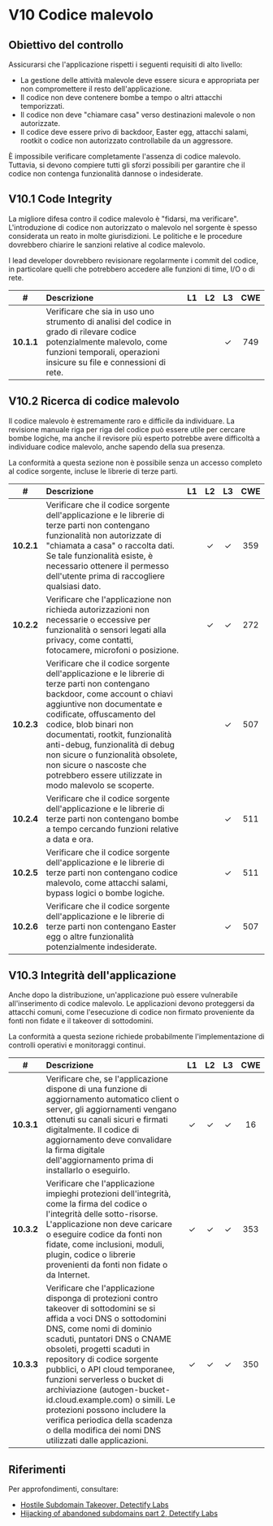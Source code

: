 # V10 Codice malevolo

## Obiettivo del controllo

Assicurarsi che l'applicazione rispetti i seguenti requisiti di alto livello:

* La gestione delle attività malevole deve essere sicura e appropriata per non compromettere il resto dell'applicazione.
* Il codice non deve contenere bombe a tempo o altri attacchi temporizzati.
* Il codice non deve "chiamare casa" verso destinazioni malevole o non autorizzate.
* Il codice deve essere privo di backdoor, Easter egg, attacchi salami, rootkit o codice non autorizzato controllabile da un aggressore.

È impossibile verificare completamente l'assenza di codice malevolo. Tuttavia, si devono compiere tutti gli sforzi possibili per garantire che il codice non contenga funzionalità dannose o indesiderate.

## V10.1 Code Integrity

La migliore difesa contro il codice malevolo è "fidarsi, ma verificare". L'introduzione di codice non autorizzato o malevolo nel sorgente è spesso considerata un reato in molte giurisdizioni. Le politiche e le procedure dovrebbero chiarire le sanzioni relative al codice malevolo.

I lead developer dovrebbero revisionare regolarmente i commit del codice, in particolare quelli che potrebbero accedere alle funzioni di time, I/O o di rete.

| # | Descrizione | L1 | L2 | L3 | CWE |
| :---: | :--- | :---: | :---:| :---: | :---: |
| **10.1.1** | Verificare che sia in uso uno strumento di analisi del codice in grado di rilevare codice potenzialmente malevolo, come funzioni temporali, operazioni insicure su file e connessioni di rete. | | | ✓ | 749 |

## V10.2 Ricerca di codice malevolo

Il codice malevolo è estremamente raro e difficile da individuare. La revisione manuale riga per riga del codice può essere utile per cercare bombe logiche, ma anche il revisore più esperto potrebbe avere difficoltà a individuare codice malevolo, anche sapendo della sua presenza.

La conformità a questa sezione non è possibile senza un accesso completo al codice sorgente, incluse le librerie di terze parti.

| # | Descrizione | L1 | L2 | L3 | CWE |
| :---: | :--- | :---: | :---:| :---: | :---: |
| **10.2.1** | Verificare che il codice sorgente dell'applicazione e le librerie di terze parti non contengano funzionalità non autorizzate di "chiamata a casa" o raccolta dati. Se tale funzionalità esiste, è necessario ottenere il permesso dell'utente prima di raccogliere qualsiasi dato. | | ✓ | ✓ | 359 |
| **10.2.2** | Verificare che l'applicazione non richieda autorizzazioni non necessarie o eccessive per funzionalità o sensori legati alla privacy, come contatti, fotocamere, microfoni o posizione. | | ✓ | ✓ | 272 |
| **10.2.3** | Verificare che il codice sorgente dell'applicazione e le librerie di terze parti non contengano backdoor, come account o chiavi aggiuntive non documentate e codificate, offuscamento del codice, blob binari non documentati, rootkit, funzionalità anti-debug, funzionalità di debug non sicure o funzionalità obsolete, non sicure o nascoste che potrebbero essere utilizzate in modo malevolo se scoperte. | | | ✓ | 507 |
| **10.2.4** | Verificare che il codice sorgente dell'applicazione e le librerie di terze parti non contengano bombe a tempo cercando funzioni relative a data e ora. | | | ✓ | 511 |
| **10.2.5** | Verificare che il codice sorgente dell'applicazione e le librerie di terze parti non contengano codice malevolo, come attacchi salami, bypass logici o bombe logiche. | | | ✓ | 511 |
| **10.2.6** | Verificare che il codice sorgente dell'applicazione e le librerie di terze parti non contengano Easter egg o altre funzionalità potenzialmente indesiderate. | | | ✓ | 507 |

## V10.3 Integrità dell'applicazione

Anche dopo la distribuzione, un'applicazione può essere vulnerabile all'inserimento di codice malevolo. Le applicazioni devono proteggersi da attacchi comuni, come l'esecuzione di codice non firmato proveniente da fonti non fidate e il takeover di sottodomini.

La conformità a questa sezione richiede probabilmente l'implementazione di controlli operativi e monitoraggi continui.

| # | Descrizione | L1 | L2 | L3 | CWE |
| :---: | :--- | :---: | :---:| :---: | :---: |
| **10.3.1** | Verificare che, se l'applicazione dispone di una funzione di aggiornamento automatico client o server, gli aggiornamenti vengano ottenuti su canali sicuri e firmati digitalmente. Il codice di aggiornamento deve convalidare la firma digitale dell'aggiornamento prima di installarlo o eseguirlo. | ✓ | ✓ | ✓ | 16 |
| **10.3.2** | Verificare che l'applicazione impieghi protezioni dell'integrità, come la firma del codice o l'integrità delle sotto-risorse. L'applicazione non deve caricare o eseguire codice da fonti non fidate, come inclusioni, moduli, plugin, codice o librerie provenienti da fonti non fidate o da Internet. | ✓ | ✓ | ✓ | 353 |
| **10.3.3** | Verificare che l'applicazione disponga di protezioni contro takeover di sottodomini se si affida a voci DNS o sottodomini DNS, come nomi di dominio scaduti, puntatori DNS o CNAME obsoleti, progetti scaduti in repository di codice sorgente pubblici, o API cloud temporanee, funzioni serverless o bucket di archiviazione (autogen-bucket-id.cloud.example.com) o simili. Le protezioni possono includere la verifica periodica della scadenza o della modifica dei nomi DNS utilizzati dalle applicazioni. | ✓ | ✓ | ✓ | 350 |

## Riferimenti

Per approfondimenti, consultare:

* [Hostile Subdomain Takeover, Detectify Labs](https://labs.detectify.com/2014/10/21/hostile-subdomain-takeover-using-herokugithubdesk-more/)
* [Hijacking of abandoned subdomains part 2, Detectify Labs](https://labs.detectify.com/2014/12/08/hijacking-of-abandoned-subdomains-part-2/)
